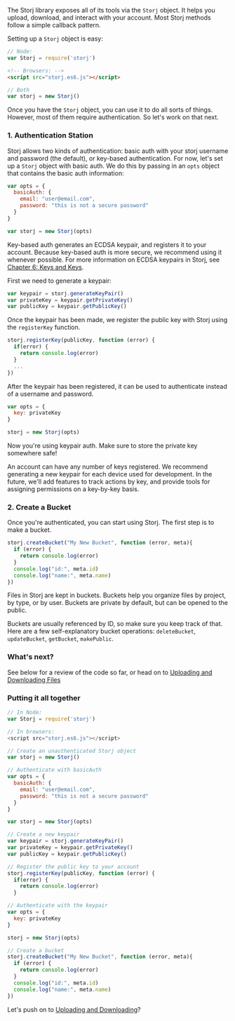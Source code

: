 The Storj library exposes all of its tools via the `Storj` object. It helps you
upload, download, and interact with your account. Most Storj methods follow a
simple callback pattern.

Setting up a `Storj` object is easy:

```javascript
// Node:
var Storj = require('storj')
```

```html
<!-- Browsers: -->
<script src="storj.es6.js"></script>
```

```javascript
// Both
var storj = new Storj()
```

Once you have the `Storj` object, you can use it to do all sorts of things.
However, most of them require authentication. So let's work on that next.

### 1. Authentication Station

Storj allows two kinds of authentication: basic auth with your storj username and
password (the default), or key-based authentication. For now, let's set up a
`Storj` object with basic auth. We do this by passing in an `opts` object that
contains the basic auth information:

```javascript
var opts = {
  basicAuth: {
    email: "user@email.com",
    password: "this is not a secure password"
  }
}

var storj = new Storj(opts)
```

Key-based auth generates an ECDSA keypair, and registers it to your account.
Because key-based auth is more secure, we recommend using it whenever possible.
For more information on ECDSA keypairs in Storj, see [Chapter 6:
Keys and Keys](06-keys.md).

First we need to generate a keypair:

```javascript
var keypair = storj.generateKeyPair()
var privateKey = keypair.getPrivateKey()
var publicKey = keypair.getPublicKey()
```

Once the keypair has been made, we register the public key with Storj using the
`registerKey` function.

```javascript
storj.registerKey(publicKey, function (error) {
  if(error) {
    return console.log(error)
  }
  ...
})
```

After the keypair has been registered, it can be used to authenticate instead
of a username and password.

```javascript
var opts = {
  key: privateKey
}

storj = new Storj(opts)
```

Now you're using keypair auth. Make sure to store the private key somewhere
safe!

An account can have any number of keys registered. We recommend generating a
new keypair for each device used for development. In the future, we'll add
features to track actions by key, and provide tools for assigning permissions
on a key-by-key basis.

### 2. Create a Bucket

Once you're authenticated, you can start using Storj. The first step is to make
a bucket.

```javascript
storj.createBucket("My New Bucket", function (error, meta){
  if (error) {
    return console.log(error)
  }
  console.log("id:", meta.id)
  console.log("name:", meta.name)
})
```

Files in Storj are kept in buckets. Buckets help you organize files by project,
by type, or by user. Buckets are private by default, but can be opened to the
public.

Buckets are usually referenced by ID, so make sure you keep track of that. Here
are a few self-explanatory bucket operations: `deleteBucket`, `updateBucket`,
`getBucket`, `makePublic`.

### What's next?

See below for a review of the code so far, or head on to
[Uploading and Downloading Files](03-upload-download.md)


### Putting it all together

```javascript
// In Node:
var Storj = require('storj')

// In browsers:
<script src="storj.es6.js"></script>

// Create an unauthenticated Storj object
var storj = new Storj()

// Authenticate with basicAuth
var opts = {
  basicAuth: {
    email: "user@email.com",
    password: "this is not a secure password"
  }
}

var storj = new Storj(opts)

// Create a new keypair
var keypair = storj.generateKeyPair()
var privateKey = keypair.getPrivateKey()
var publicKey = keypair.getPublicKey()

// Register the public key to your account
storj.registerKey(publicKey, function (error) {
  if(error) {
    return console.log(error)
  }

// Authenticate with the keypair
var opts = {
  key: privateKey
}

storj = new Storj(opts)

// Create a bucket
storj.createBucket("My New Bucket", function (error, meta){
  if (error) {
    return console.log(error)
  }
  console.log("id:", meta.id)
  console.log("name:", meta.name)
})
```

Let's push on to [Uploading and Downloading](03-upload-download.md)?
